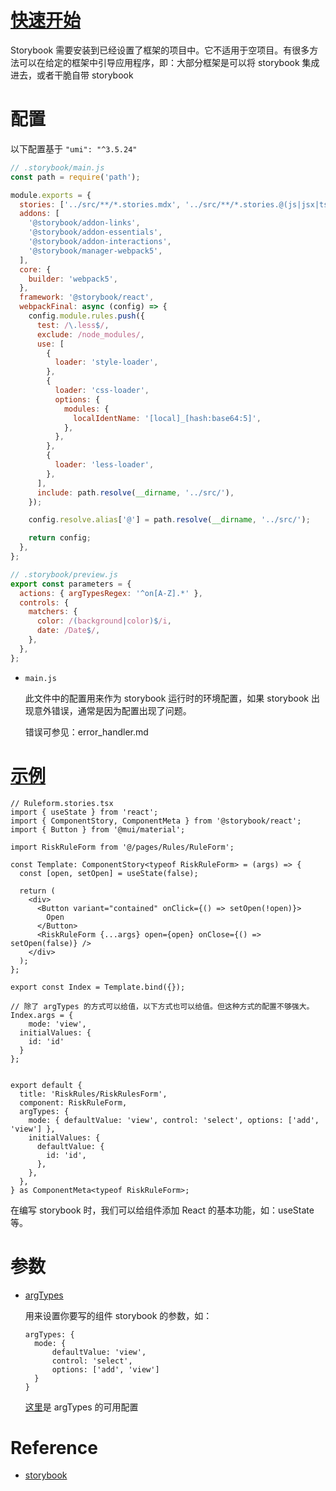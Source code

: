 # [快速开始](https://storybook.js.org/docs/react/get-started/install) 

Storybook 需要安装到已经设置了框架的项目中。它不适用于空项目。有很多方法可以在给定的框架中引导应用程序，即：大部分框架是可以将 storybook 集成进去，或者干脆自带 storybook

# 配置

以下配置基于 `"umi": "^3.5.24"`

```js
// .storybook/main.js
const path = require('path');

module.exports = {
  stories: ['../src/**/*.stories.mdx', '../src/**/*.stories.@(js|jsx|ts|tsx)'],
  addons: [
    '@storybook/addon-links',
    '@storybook/addon-essentials',
    '@storybook/addon-interactions',
    '@storybook/manager-webpack5',
  ],
  core: {
    builder: 'webpack5',
  },
  framework: '@storybook/react',
  webpackFinal: async (config) => {
    config.module.rules.push({
      test: /\.less$/,
      exclude: /node_modules/,
      use: [
        {
          loader: 'style-loader',
        },
        {
          loader: 'css-loader',
          options: {
            modules: {
              localIdentName: '[local]_[hash:base64:5]',
            },
          },
        },
        {
          loader: 'less-loader',
        },
      ],
      include: path.resolve(__dirname, '../src/'),
    });

    config.resolve.alias['@'] = path.resolve(__dirname, '../src/');

    return config;
  },
};

```

```js
// .storybook/preview.js
export const parameters = {
  actions: { argTypesRegex: '^on[A-Z].*' },
  controls: {
    matchers: {
      color: /(background|color)$/i,
      date: /Date$/,
    },
  },
};

```

- `main.js` 

  此文件中的配置用来作为 storybook 运行时的环境配置，如果 storybook 出现意外错误，通常是因为配置出现了问题。

  错误可参见：error_handler.md

# [示例](https://storybook.js.org/docs/react/writing-stories/introduction) 

```tsx
// Ruleform.stories.tsx
import { useState } from 'react';
import { ComponentStory, ComponentMeta } from '@storybook/react';
import { Button } from '@mui/material';

import RiskRuleForm from '@/pages/Rules/RuleForm';

const Template: ComponentStory<typeof RiskRuleForm> = (args) => {
  const [open, setOpen] = useState(false);

  return (
    <div>
      <Button variant="contained" onClick={() => setOpen(!open)}>
        Open
      </Button>
      <RiskRuleForm {...args} open={open} onClose={() => setOpen(false)} />
    </div>
  );
};

export const Index = Template.bind({});

// 除了 argTypes 的方式可以给值，以下方式也可以给值。但这种方式的配置不够强大。
Index.args = {
	mode: 'view',
  initialValues: {
    id: 'id'
  }
};


export default {
  title: 'RiskRules/RiskRulesForm',
  component: RiskRuleForm,
  argTypes: {
    mode: { defaultValue: 'view', control: 'select', options: ['add', 'view'] },
    initialValues: {
      defaultValue: {
        id: 'id',
      },
    },
  },
} as ComponentMeta<typeof RiskRuleForm>;

```

在编写 storybook 时，我们可以给组件添加 React 的基本功能，如：useState 等。

# 参数

- [argTypes](https://storybook.js.org/docs/react/api/argtypes#gatsby-focus-wrapper)  

  用来设置你要写的组件 storybook 的参数，如：

  ```tsx
  argTypes: {
  	mode: {
  		defaultValue: 'view', 
  		control: 'select', 
  		options: ['add', 'view']
  	}
  }
  ```

  [这里](https://storybook.js.org/docs/react/writing-docs/doc-block-argstable#customizing)是 argTypes 的可用配置

  

# Reference

- [storybook](https://storybook.js.org/) 